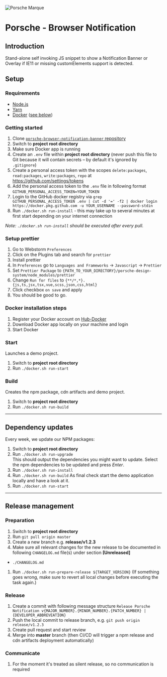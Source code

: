 ![Porsche Marque](https://upload.wikimedia.org/wikipedia/de/thumb/7/70/Porsche_Logo.svg/258px-Porsche_Logo.svg.png)

# Porsche - Browser Notification

## Introduction

Stand-alone self invoking JS snippet to show a Notification Banner or Overlay if IE11 or missing customElements support is detected.

## Setup

### Requirements

- [Node.js](https://nodejs.org)
- [Yarn](https://yarnpkg.com)
- [Docker](https://www.docker.com) ([see below](#docker-installation-steps))

### Getting started

1. Clone [`porsche-browser-notification-banner` repository](https://github.com/porscheui/porsche-browser-notification-banner)
1. Switch to **project root directory**
1. Make sure Docker app is running
1. Create an `.env` file within **project root directory** (never push this file to Git because it will contain secrets – by default it's ignored by `.gitignore`)
1. Create a personal access token with the scopes `delete:packages`, `read:packages`, `write:packages`, `repo` at <https://github.com/settings/tokens>
1. Add the personal access token to the `.env` file in following format `GITHUB_PERSONAL_ACCESS_TOKEN=YOUR_TOKEN`
1. Login to the GitHub docker registry via `grep GITHUB_PERSONAL_ACCESS_TOKEN .env | cut -d '=' -f2 | docker login https://docker.pkg.github.com -u YOUR_USERNAME --password-stdin`
1. Run `./docker.sh run-install` - this may take up to several minutes at first start depending on your internet connection

_Note: `./docker.sh run-install` should be executed after every pull._

### Setup prettier
1. Go to Webstorm `Preferences`
1. Click on the Plugins tab and search for `prettier`
1. Install prettier
1. In `Preferences` go to `Languages and Frameworks` -> `Javascript` -> `Prettier`
1. Set `Prettier Package` to `{PATH_TO_YOUR_DIRECTORY}/porsche-design-system/node_modules/prettier`
1. Change `Run for files` to `{**/*,*}.{js,ts,jsx,tsx,vue,scss,json,css,html}`
1. Click checkbox `on save` and apply
1. You should be good to go.

### Docker installation steps

1. Register your Docker account on [Hub-Docker](https://hub.docker.com)
1. Download Docker app locally on your machine and login
1. Start Docker

### Start

Launches a demo project.

1. Switch to **project root directory**
1. Run `./docker.sh run-start`

### Build

Creates the npm package, cdn artifacts and demo project.

1. Switch to **project root directory**
1. Run `./docker.sh run-build`

---

## Dependency updates

Every week, we update our NPM packages:

1. Switch to **project root directory**
1. Run `./docker.sh run-upgrade`  
   This should output the dependencies you might want to update. Select the npm dependencies to be updated and press _Enter_.
1. Run `./docker.sh run-install`
1. Run `./docker.sh run-build` As final check start the demo application locally and have a look at it.
1. Run `./docker.sh run-start`

---

## Release management

### Preparation

1. Switch to **project root directory**
1. Run `git pull origin master`
1. Create a new branch e.g. **release/v1.2.3**
1. Make sure all relevant changes for the new release to be documented in following `CHANGELOG.md` file(s) under section **[Unreleased]**

- `./CHANGELOG.md`

1. Run `./docker.sh run-prepare-release ${TARGET_VERSION}` (If something goes wrong, make sure to revert all local changes before executing the task again.)

### Release

1. Create a commit with following message structure `Release Porsche Notification v{MAJOR_NUMBER}.{MINOR_NUMBER}.{PATCH_NUMBER} | {DEVELOPER_ABBREVEATION}`
1. Push the local commit to release branch, e.g. `git push origin release/v1.2.3`
1. Create pull request and start review
1. Merge into **master** branch (then CI/CD will trigger a npm release and cdn artifacts deployment automatically)

### Communicate

1. For the moment it's treated as silent release, so no communication is required
